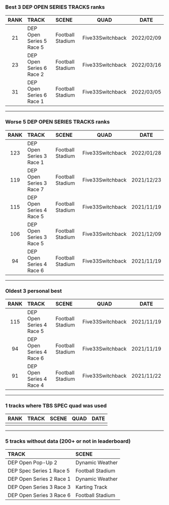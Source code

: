 ### Best 3 DEP OPEN SERIES TRACKS ranks
|RANK|TRACK|SCENE|QUAD|DATE|
|:---:|:---|:---|:---:|:---:|
|21|DEP Open Series 5 Race 5|Football Stadium|Five33Switchback|2022/02/09|
|23|DEP Open Series 6 Race 2|Football Stadium|Five33Switchback|2022/03/16|
|31|DEP Open Series 6 Race 1|Football Stadium|Five33Switchback|2022/03/05|
---
### Worse 5 DEP OPEN SERIES TRACKS ranks
|RANK|TRACK|SCENE|QUAD|DATE|
|:---:|:---|:---|:---:|:---:|
|123|DEP Open Series 3 Race 1|Football Stadium|Five33Switchback|2022/01/28|
|119|DEP Open Series 3 Race 7|Football Stadium|Five33Switchback|2021/12/23|
|115|DEP Open Series 4 Race 5|Football Stadium|Five33Switchback|2021/11/19|
|106|DEP Open Series 3 Race 5|Football Stadium|Five33Switchback|2021/12/09|
|94|DEP Open Series 4 Race 6|Football Stadium|Five33Switchback|2021/11/19|
---
### Oldest 3 personal best
|RANK|TRACK|SCENE|QUAD|DATE|
|:---:|:---|:---|:---:|:---:|
|115|DEP Open Series 4 Race 5|Football Stadium|Five33Switchback|2021/11/19|
|94|DEP Open Series 4 Race 6|Football Stadium|Five33Switchback|2021/11/19|
|91|DEP Open Series 4 Race 4|Football Stadium|Five33Switchback|2021/11/22|
---
### 1 tracks where TBS SPEC quad was used
|RANK|TRACK|SCENE|QUAD|DATE|
|:---:|:---|:---|:---:|:---:|
||||||
---
### 5 tracks without data (200+ or not in leaderboard)
|TRACK|SCENE|
|:---|:---|
|DEP Open Pop-Up 2|Dynamic Weather|
|DEP Spec Series 1 Race 5|Football Stadium|
|DEP Open Series 2 Race 1|Dynamic Weather|
|DEP Open Series 3 Race 3|Karting Track|
|DEP Open Series 3 Race 6|Football Stadium|
